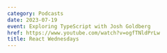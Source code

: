 ```yaml
---
category: Podcasts
date: 2023-07-19
event: Exploring TypeScript with Josh Goldberg
href: https://www.youtube.com/watch?v=ogfTNldPrLw
title: React Wednesdays
---
```

